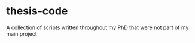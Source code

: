 # thesis-code
A collection of scripts written throughout my PhD that were not part of my main project
